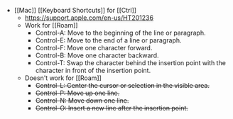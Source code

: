 - [[Mac]] [[Keyboard Shortcuts]] for [[Ctrl]]
    - https://support.apple.com/en-us/HT201236
    - Work for [[Roam]]
        - Control-A: Move to the beginning of the line or paragraph.
        - Control-E: Move to the end of a line or paragraph.
        - Control-F: Move one character forward.
        - Control-B: Move one character backward.
        - Control-T: Swap the character behind the insertion point with the character in front of the insertion point.
    - Doesn't work for [[Roam]]
        - ~~Control-L: Center the cursor or selection in the visible area.~~
        - ~~Control-P: Move up one line.~~
        - ~~Control-N: Move down one line.~~
        - ~~Control-O: Insert a new line after the insertion point.~~
